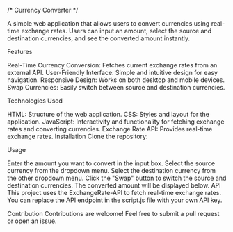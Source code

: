 /* Currency Converter */


A simple web application that allows users to convert currencies using real-time exchange rates. Users can input an amount,
select the source and destination currencies, and see the converted amount instantly.

Features

Real-Time Currency Conversion: Fetches current exchange rates from an external API.
User-Friendly Interface: Simple and intuitive design for easy navigation.
Responsive Design: Works on both desktop and mobile devices.
Swap Currencies: Easily switch between source and destination currencies.

Technologies Used

HTML: Structure of the web application.
CSS: Styles and layout for the application.
JavaScript: Interactivity and functionality for fetching exchange rates and converting currencies.
Exchange Rate API: Provides real-time exchange rates.
Installation
Clone the repository:

Usage

Enter the amount you want to convert in the input box.
Select the source currency from the dropdown menu.
Select the destination currency from the other dropdown menu.
Click the "Swap" button to switch the source and destination currencies.
The converted amount will be displayed below.
API
This project uses the ExchangeRate-API to fetch real-time exchange rates. You can replace the API endpoint in the script.js file with your own API key.

Contribution
Contributions are welcome! Feel free to submit a pull request or open an issue.

